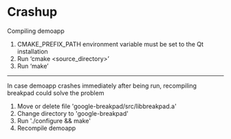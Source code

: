 Crashup
=======

Compiling demoapp
1. CMAKE_PREFIX_PATH environment variable must be set to the Qt installation
2. Run ‘cmake <source_directory>’
3. Run ‘make’
---
In case demoapp crashes immediately after being run, recompiling breakpad could solve the problem
1. Move or delete file 'google-breakpad/src/libbreakpad.a'
2. Change directory to 'google-breakpad'
3. Run './configure && make'
4. Recompile demoapp
